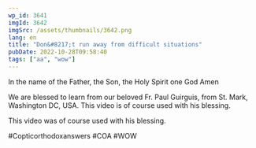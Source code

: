 ```yaml
---
wp_id: 3641
imgId: 3642
imgSrc: /assets/thumbnails/3642.png
lang: en
title: "Don&#8217;t run away from difficult situations"
pubDate: 2022-10-28T09:58:40
tags: ["aa", "wow"]
---
```

<!-- page: 6 -->

<p>In the name of the Father, the Son, the Holy Spirit one God Amen </p>
<p>We are blessed to learn from our beloved Fr. Paul Guirguis, from St. Mark, Washington DC, USA. This video is of course used with his blessing.</p>
<p>This video was of course used with his blessing. </p>
<p>#Copticorthodoxanswers #COA #WOW</p>
